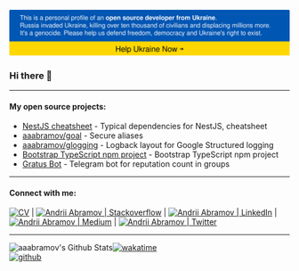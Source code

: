 
[![Stand With Ukraine](https://raw.githubusercontent.com/vshymanskyy/StandWithUkraine/main/banner-personal-page.svg)](https://stand-with-ukraine.pp.ua)


### Hi there 👋

---

#### My open source projects:
- [NestJS cheatsheet](https://gist.github.com/aaabramov/9d42b26e42c431364d08fadd706105fd) - Typical dependencies for NestJS, cheatsheet
- [aaabramov/goal](https://github.com/aaabramov/goal) - Secure aliases
- [aaabramov/glogging](https://github.com/aaabramov/glogging) - Logback layout for Google Structured logging
- [Bootstrap TypeScript npm project](https://gist.github.com/aaabramov/ad1934c5740b018f172e6d82f629b105) - Bootstrap TypeScript npm project
- [Gratus Bot](https://t.me/gratus_bot) - Telegram bot for reputation count in groups

---

#### Connect with me:

[![CV](https://img.shields.io/badge/CV-EC1C24?style=for-the-badge&logo=adobeacrobatreader&logoColor=white)](https://aaabramov.github.io/files/cv/Andrii_Abramov_CV.pdf) | [![Andrii Abramov | Stackoverflow](https://img.shields.io/badge/Stack_Overflow-FE7A16?style=for-the-badge&logo=stack-overflow&logoColor=white)](https://stackoverflow.com/users/5091346/andrii-abramov) | [![Andrii Abramov | LinkedIn](https://img.shields.io/badge/LinkedIn-0077B5?style=for-the-badge&logo=linkedin&logoColor=white)](https://www.linkedin.com/in/andrii-abramov) | [![Andrii Abramov | Medium](https://img.shields.io/badge/Medium-12100E?style=for-the-badge&logo=medium&logoColor=white)](https://aaabramov.medium.com/?utm_source=github&utm_medium=organic_social) | [![Andrii Abramov | Twitter](https://img.shields.io/badge/Twitter-1DA1F2?style=for-the-badge&logo=twitter&logoColor=white)](https://twitter.com/abramov_andrii)

---

<img align="left" alt="aaabramov's Github Stats" src="https://github-readme-stats.vercel.app/api?username=aaabramov&show_icons=true&hide_border=true&count_private=true&theme=dark" />

[![wakatime](https://wakatime.com/badge/user/c5638ecd-1b79-484b-be77-35191a854860.svg)](https://wakatime.com/@c5638ecd-1b79-484b-be77-35191a854860)  
[![github](https://img.shields.io/github/followers/aaabramov?logo=github&style=plastic)](https://github.com/aaabramov?tab=followers)

[linkedin]: https://www.linkedin.com/in/andrii-abramov
[twitter]: https://twitter.com/abramov_andrii
[stackoverflow]: https://stackoverflow.com/users/5091346/andrii-abramov
